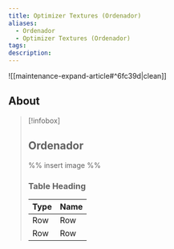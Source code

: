 ```yaml
---
title: Optimizer Textures (Ordenador)
aliases:
  - Ordenador
  - Optimizer Textures (Ordenador)
tags: 
description:
---
```


![[maintenance-expand-article#^6fc39d|clean]]

## About

> [!infobox]
> 
> ## Ordenador
> 
> %% insert image %%
> 
> ### Table Heading
> 
> | Type | Name |
> | --- | --- |
> | Row | Row |
> | Row | Row |